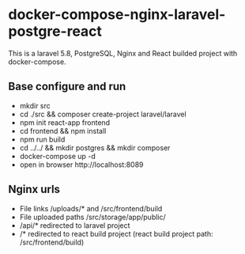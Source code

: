 # docker-compose-nginx-laravel-postgre-react
This is a laravel 5.8, PostgreSQL, Nginx and React builded project with docker-compose.

## Base configure and run
- mkdir src
- cd ./src && composer create-project laravel/laravel
- npm init react-app frontend
- cd frontend && npm install
- npm run build
- cd ../../ && mkdir postgres && mkdir composer
- docker-compose up -d
- open in browser http://localhost:8089

## Nginx urls
- File links /uploads/* and /src/frontend/build
- File uploaded paths /src/storage/app/public/
- /api/* redirected to laravel project
- /* redirected to react build project (react build project path: /src/frontend/build) 
